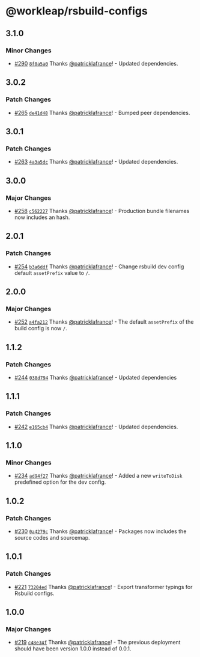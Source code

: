 # @workleap/rsbuild-configs

## 3.1.0

### Minor Changes

- [#290](https://github.com/workleap/wl-web-configs/pull/290) [`8f0a5a0`](https://github.com/workleap/wl-web-configs/commit/8f0a5a03f8c1a55f22c41b1850d7d20a036b259d) Thanks [@patricklafrance](https://github.com/patricklafrance)! - Updated dependencies.

## 3.0.2

### Patch Changes

- [#265](https://github.com/workleap/wl-web-configs/pull/265) [`de41d48`](https://github.com/workleap/wl-web-configs/commit/de41d48452860a28ab15fa8537c0df33edc4133a) Thanks [@patricklafrance](https://github.com/patricklafrance)! - Bumped peer dependencies.

## 3.0.1

### Patch Changes

- [#263](https://github.com/workleap/wl-web-configs/pull/263) [`4a3a5dc`](https://github.com/workleap/wl-web-configs/commit/4a3a5dc47cf8eb129b9c220b6cbaa865567aa8b7) Thanks [@patricklafrance](https://github.com/patricklafrance)! - Updated dependencies.

## 3.0.0

### Major Changes

- [#258](https://github.com/workleap/wl-web-configs/pull/258) [`c562227`](https://github.com/workleap/wl-web-configs/commit/c562227c82d2b87a86fc6141d5eb18f9ece97fca) Thanks [@patricklafrance](https://github.com/patricklafrance)! - Production bundle filenames now includes an hash.

## 2.0.1

### Patch Changes

- [#254](https://github.com/workleap/wl-web-configs/pull/254) [`b3a6ddf`](https://github.com/workleap/wl-web-configs/commit/b3a6ddfcb60e0f5d43b44f971601220ad17249ab) Thanks [@patricklafrance](https://github.com/patricklafrance)! - Change rsbuild dev config default `assetPrefix` value to `/`.

## 2.0.0

### Major Changes

- [#252](https://github.com/workleap/wl-web-configs/pull/252) [`a4fa212`](https://github.com/workleap/wl-web-configs/commit/a4fa2122dbfd9e746abaf9d16212a9832b05580f) Thanks [@patricklafrance](https://github.com/patricklafrance)! - The default `assetPrefix` of the build config is now `/`.

## 1.1.2

### Patch Changes

- [#244](https://github.com/workleap/wl-web-configs/pull/244) [`038d794`](https://github.com/workleap/wl-web-configs/commit/038d794458289e344502a56fd563c71e8d6dd0f8) Thanks [@patricklafrance](https://github.com/patricklafrance)! - Updated dependencies

## 1.1.1

### Patch Changes

- [#242](https://github.com/workleap/wl-web-configs/pull/242) [`e165cb4`](https://github.com/workleap/wl-web-configs/commit/e165cb447e699e19f06d41532216e36c09d7b945) Thanks [@patricklafrance](https://github.com/patricklafrance)! - Updated dependencies.

## 1.1.0

### Minor Changes

- [#234](https://github.com/workleap/wl-web-configs/pull/234) [`ad94f27`](https://github.com/workleap/wl-web-configs/commit/ad94f2714d520af580f01dab3dc02b31b5857673) Thanks [@patricklafrance](https://github.com/patricklafrance)! - Added a new `writeToDisk` predefined option for the dev config.

## 1.0.2

### Patch Changes

- [#230](https://github.com/workleap/wl-web-configs/pull/230) [`0a4279c`](https://github.com/workleap/wl-web-configs/commit/0a4279c40b7c2ea76c7e1884a8e2fd744ca9b7c1) Thanks [@patricklafrance](https://github.com/patricklafrance)! - Packages now includes the source codes and sourcemap.

## 1.0.1

### Patch Changes

- [#221](https://github.com/workleap/wl-web-configs/pull/221) [`73204ed`](https://github.com/workleap/wl-web-configs/commit/73204eda439ba06f49f24db784f1834dade74b36) Thanks [@patricklafrance](https://github.com/patricklafrance)! - Export transformer typings for Rsbuild configs.

## 1.0.0

### Major Changes

- [#219](https://github.com/workleap/wl-web-configs/pull/219) [`c48e34f`](https://github.com/workleap/wl-web-configs/commit/c48e34f6cdb562fede7fc59b15fd5deba2de8b8d) Thanks [@patricklafrance](https://github.com/patricklafrance)! - The previous deployment should have been version 1.0.0 instead of 0.0.1.

